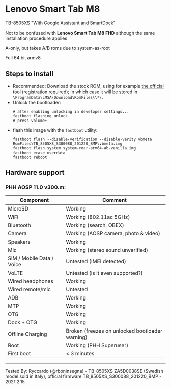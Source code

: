 # Lenovo Smart Tab M8

TB-8505XS "With Google Assistant and SmartDock"

Not to be confused with **Lenovo Smart Tab M8 FHD** although the same installation procedure applies

A-only, but takes A/B roms due to system-as-root

Full 64 bit armv8

## Steps to install

* Recommended: Download the stock ROM, using for example [the official tool](https://pcsupport.lenovo.com/ph/sl/products/tablets/m-series-tablets/smart-tab-m8/downloads/driver-list/component?name=Software%20and%20Utilities) (registration required); in which case it will be stored in ```\ProgramData\LMSA\Download\RomFiles\\*\```.
* Unlock the bootloader:
    ```
    # after enabling unlocking in developer settings...
    fastboot flashing unlock
    # press volume+
    ```
* flash this image with the `fastboot` utility:
    ```
    fastboot flash --disable-verification --disable-verity vbmeta RomFiles\TB_8505XS_S300088_201220_BMP\vbmeta.img
    fastboot flash system system-roar-arm64-ab-vanilla.img
    fastboot erase userdata
    fastboot reboot
    ```

## Hardware support

### PHH AOSP 11.0 v300.m:

| Component                 |      Comment                                              |
|---------------------------|-----------------------------------------------------------|
| MicroSD                   | Working                                                   |
| WiFi                      | Working (802.11ac 5GHz)                                   |
| Bluetooth                 | Working (search, OBEX)                                    |
| Camera                    | Working (AOSP camera, photo & video)                      |
| Speakers                  | Working                                                   |
| Mic                       | Working (stereo sound unverified)                         |
| SIM / Mobile Data / Voice | Untested (IMEI detected)                                  |
| VoLTE                     | Untested (is it even supported?)                          |
| Wired headphones          | Working                                                   |
| Wired remote/mic          | Untested                                                  |
| ADB                       | Working                                                   |
| MTP                       | Working                                                   |
| OTG                       | Working                                                   |
| Dock + OTG                | Working                                                   |
| Offline Charging          | Broken (freezes on unlocked bootloader warning)           |
| Root                      | Working (PHH Superuser)                                   |
| First boot                | < 3 minutes                                               |
---

Tested By: Ryccardo (@rboninsegna) - TB-8505XS ZA5D0038SE (Swedish model sold in Italy), official firmware TB_8505XS_S300088_201220_BMP - 2021.2.15